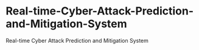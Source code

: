 # Real-time-Cyber-Attack-Prediction-and-Mitigation-System
Real-time Cyber Attack Prediction and Mitigation System

